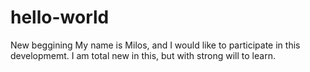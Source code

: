 # hello-world
New beggining
My name is Milos, and I would like to participate in this developmemt.
I am total new in this, but with strong will to learn.
